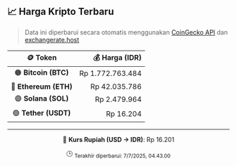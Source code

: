 

<!-- HARGA_KRIPTO -->
## 📈 Harga Kripto Terbaru

> Data ini diperbarui secara otomatis menggunakan [CoinGecko API](https://www.coingecko.com/) dan [exchangerate.host](https://exchangerate.host/)

<div align="center">

| 🪙 Token | 💰 Harga (IDR) |
|:------:|---------------:|
| 🟠 **Bitcoin (BTC)**   | Rp 1.772.763.484 |
| 🔵 **Ethereum (ETH)**  | Rp 42.035.786 |
| 🟣 **Solana (SOL)**    | Rp 2.479.964 |
| 🟢 **Tether (USDT)**   | Rp 16.204 |

---

💱 **Kurs Rupiah (USD → IDR)**: Rp 16.201

🕒 <sub>Terakhir diperbarui: 7/7/2025, 04.43.00</sub>

</div>
<!-- /HARGA_KRIPTO -->